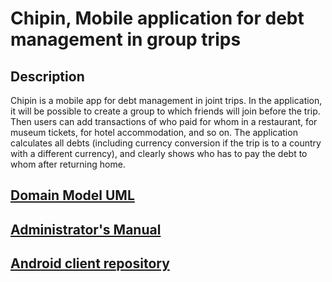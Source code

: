 # Chipin, Mobile application for debt management in group trips

## Description
Chipin is a mobile app for debt management in joint trips. In the application, it will be possible to create a group to which friends 
will join before the trip. Then users can add transactions of who paid for whom in a restaurant, for museum tickets, for hotel 
accommodation, and so on. The application calculates all debts (including currency conversion if the trip is to a country with a 
different currency), and clearly shows who has to pay the debt to whom after returning home.

## [Domain Model UML](https://gitlab.fit.cvut.cz/popovle1/chipin/-/wikis/home/Domain-Model-UML)
## [Administrator's Manual](https://gitlab.fit.cvut.cz/popovle1/chipin/-/wikis/home/Administrator's-Manual)
## [Android client repository](https://gitlab.fit.cvut.cz/popovle1/chipin-app)
